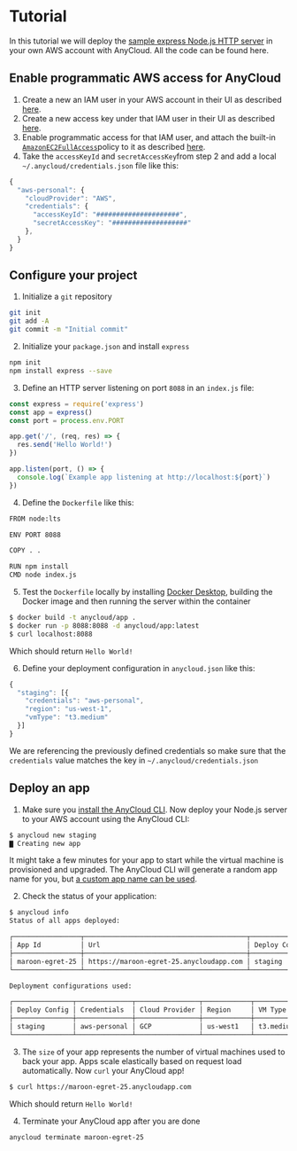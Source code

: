 # Tutorial

In this tutorial we will deploy the [sample express Node.js HTTP server](https://expressjs.com/en/starter/hello-world.html) in your own AWS account with AnyCloud. All the code can be found here.

## Enable programmatic AWS access for AnyCloud

1. Create a new an IAM user in your AWS account in their UI as described [here](https://docs.aws.amazon.com/IAM/latest/UserGuide/id_users_create.html#id_users_create_console).
2. Create a new access key under that IAM user in their UI as described [here](https://docs.aws.amazon.com/IAM/latest/UserGuide/id_credentials_access-keys.html#Using_CreateAccessKey).
3. Enable programmatic access for that IAM user, and attach the built-in [`AmazonEC2FullAccess`](https://console.aws.amazon.com/iam/home#/policies/arn%3Aaws%3Aiam%3A%3Aaws%3Apolicy%2FAmazonEC2FullAccess)policy to it as described [here](https://docs.aws.amazon.com/IAM/latest/UserGuide/access_policies_manage-attach-detach.html#add-policies-console).
4. Take the `accessKeyId` and `secretAccessKey`from step 2 and add a local `~/.anycloud/credentials.json` file like this:

```javascript
{
  "aws-personal": {
    "cloudProvider": "AWS",
    "credentials": {
      "accessKeyId": "#####################",
      "secretAccessKey": "###################"
    },
  }
}
```

## Configure your project

1. Initialize a `git` repository

```bash
git init
git add -A
git commit -m "Initial commit"
```

2. Initialize your `package.json` and install `express`

```bash
npm init
npm install express --save
```

3. Define an HTTP server listening on port `8088` in an `index.js` file:

```javascript
const express = require('express')
const app = express()
const port = process.env.PORT

app.get('/', (req, res) => {
  res.send('Hello World!')
})

app.listen(port, () => {
  console.log(`Example app listening at http://localhost:${port}`)
})
```

4. Define the `Dockerfile` like this: 

```bash
FROM node:lts

ENV PORT 8088

COPY . .

RUN npm install
CMD node index.js
```

5. Test the `Dockerfile` locally by installing [Docker Desktop](https://www.docker.com/products/docker-desktop), building the Docker image and then running the server within the container

```bash
$ docker build -t anycloud/app .
$ docker run -p 8088:8088 -d anycloud/app:latest
$ curl localhost:8088
```

Which should return `Hello World!`

 6. Define your deployment configuration in `anycloud.json` like this:

```javascript
{
  "staging": [{
    "credentials": "aws-personal",
    "region": "us-west-1",
    "vmType": "t3.medium"
  }]
}
```

We are referencing the previously defined credentials so make sure that the `credentials` value matches the key in `~/.anycloud/credentials.json`

## Deploy an app

1. Make sure you [install the AnyCloud CLI](about.md#cli-installation). Now deploy your Node.js server to your AWS account using the AnyCloud CLI:

```bash
$ anycloud new staging
▇ Creating new app
```

It might take a few minutes for your app to start while the virtual machine is provisioned and upgraded. The AnyCloud CLI will generate a random app name for you, but [a custom app name can be used](how-to-guides/define-a-custom-app-name.md). 

2. Check the status of your application:

```bash
$ anycloud info
Status of all apps deployed:

┌─────────────────┬─────────────────────────────────────────┬───────────────┬──────┬─────────┐
│ App Id          │ Url                                     │ Deploy Config │ Size │ Version │
├─────────────────┼─────────────────────────────────────────┼───────────────┼──────┼─────────┤
│ maroon-egret-25 │ https://maroon-egret-25.anycloudapp.com │ staging       │ 1    │ v0.1.34 │
└─────────────────┴─────────────────────────────────────────┴───────────────┴──────┴─────────┘

Deployment configurations used:

┌───────────────┬──────────────┬────────────────┬────────────┬───────────┐
│ Deploy Config │ Credentials  │ Cloud Provider │ Region     │ VM Type   │
├───────────────┼──────────────┼────────────────┼────────────┼───────────┤
│ staging       │ aws-personal │ GCP            │ us-west1   │ t3.medium │
└───────────────┴──────────────┴────────────────┴────────────┴───────────┘
```

3. The `size` of your app represents the number of virtual machines used to back your app. Apps scale elastically based on request load automatically. Now `curl` your AnyCloud app!

```bash
$ curl https://maroon-egret-25.anycloudapp.com
```

Which should return `Hello World!`

4. Terminate your AnyCloud app after you are done

```bash
anycloud terminate maroon-egret-25
```



